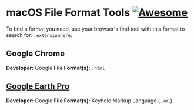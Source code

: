 # macOS File Format Tools [![Awesome](https://awesome.re/badge.svg)](https://awesome.re)

To find a format you need, use your browser's find tool with this format to search for: `.extensionhere`.

## Google Chrome

**Developer:** Google
**File Format(s):** `.html`

## [Google Earth Pro](https://www.google.com/earth/desktop/)

**Developer:** Google
**File Format(s):** Keyhole Markup Language (`.kml`)
